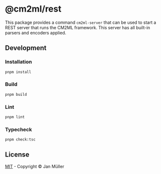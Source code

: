 # @cm2ml/rest

This package provides a command `cm2ml-server` that can be used to start a REST server that runs the CM2ML framework.
This server has all built-in parsers and encoders applied.

## Development

### Installation

```bash
pnpm install
```

### Build

```bash
pnpm build
```

### Lint

```bash
pnpm lint
```

### Typecheck

```bash
pnpm check:tsc
```

## License

[MIT](https://github.com/borkdominik/CM2ML/blob/main/packages/framework/rest/LICENSE) - Copyright &copy; Jan Müller
